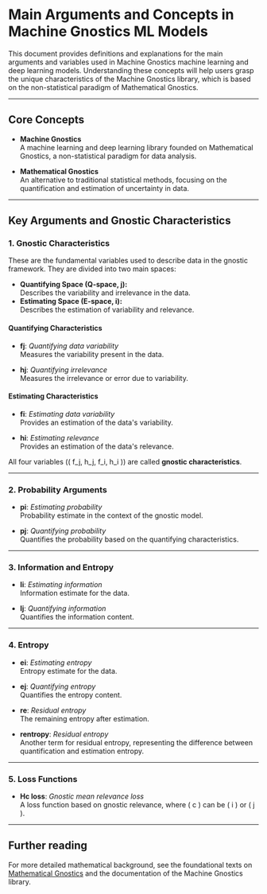 # Main Arguments and Concepts in Machine Gnostics ML Models

This document provides definitions and explanations for the main arguments and variables used in Machine Gnostics machine learning and deep learning models. Understanding these concepts will help users grasp the unique characteristics of the Machine Gnostics library, which is based on the non-statistical paradigm of Mathematical Gnostics.

---

## Core Concepts

- **Machine Gnostics**  
  A machine learning and deep learning library founded on Mathematical Gnostics, a non-statistical paradigm for data analysis.

- **Mathematical Gnostics**  
  An alternative to traditional statistical methods, focusing on the quantification and estimation of uncertainty in data.

---

## Key Arguments and Gnostic Characteristics

### 1. Gnostic Characteristics

These are the fundamental variables used to describe data in the gnostic framework. They are divided into two main spaces:

- **Quantifying Space (Q-space, j):**  
  Describes the variability and irrelevance in the data.
- **Estimating Space (E-space, i):**  
  Describes the estimation of variability and relevance.

#### Quantifying Characteristics

- **fj**: *Quantifying data variability*  
  Measures the variability present in the data.

- **hj**: *Quantifying irrelevance*  
  Measures the irrelevance or error due to variability.

#### Estimating Characteristics

- **fi**: *Estimating data variability*  
  Provides an estimation of the data's variability.

- **hi**: *Estimating relevance*  
  Provides an estimation of the data's relevance.


All four variables (\( f_j, h_j, f_i, h_i \)) are called **gnostic characteristics**.

---

### 2. Probability Arguments

- **pi**: *Estimating probability*  
  Probability estimate in the context of the gnostic model.

- **pj**: *Quantifying probability*  
  Quantifies the probability based on the quantifying characteristics.

---

### 3. Information and Entropy

- **Ii**: *Estimating information*  
  Information estimate for the data.

- **Ij**: *Quantifying information*  
  Quantifies the information content.


---

### 4. Entropy

- **ei**: *Estimating entropy*  
  Entropy estimate for the data.

- **ej**: *Quantifying entropy*  
  Quantifies the entropy content.

- **re**: *Residual entropy*  
  The remaining entropy after estimation.

- **rentropy**: *Residual entropy*  
  Another term for residual entropy, representing the difference between quantification and estimation entropy.

---

### 5. Loss Functions

- **Hc loss**: *Gnostic mean relevance loss*  
  A loss function based on gnostic relevance, where \( c \) can be \( i \) or \( j \).

---



## Further reading

For more detailed mathematical background, see the foundational texts on [Mathematical Gnostics](https://machinegnostics.info/references/) and the documentation of the Machine Gnostics library.